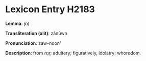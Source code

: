 # Lexicon Entry H2183

**Lemma**: זָנוּן

**Transliteration (xlit)**: zânûwn

**Pronunciation**: zaw-noon'

**Description**:
from זָנָה; adultery; figuratively, idolatry; whoredom.
